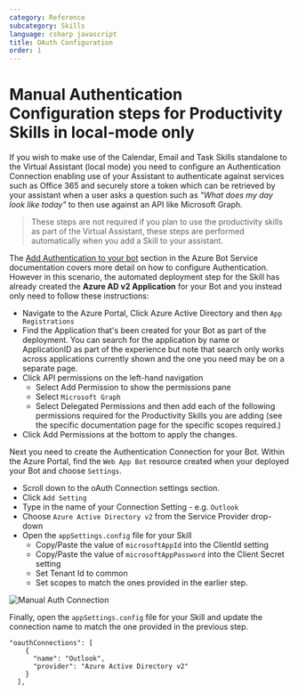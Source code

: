 ```yaml
---
category: Reference
subcategory: Skills
language: csharp javascript
title: OAuth Configuration
order: 1
---
```


# Manual Authentication Configuration steps for Productivity Skills in local-mode only

If you wish to make use of the Calendar, Email and Task Skills standalone to the Virtual Assistant (local mode) you need to configure an Authentication Connection enabling use of your Assistant to authenticate against services such as Office 365 and securely store a token which can be retrieved by your assistant when a user asks a question such as *"What does my day look like today"* to then use against an API like Microsoft Graph.

> These steps are not required if you plan to use the productivity skills as part of the Virtual Assistant, these steps are performed automatically when you add a Skill to your assistant.

The [Add Authentication to your bot](https://docs.microsoft.com/en-us/azure/bot-service/bot-builder-authentication?view=azure-bot-service-4.0&tabs=aadv1%2Ccsharp%2Cbot-oauth) section in the Azure Bot Service documentation covers more detail on how to configure Authentication. However in this scenario, the automated deployment step for the Skill has already created the **Azure AD v2 Application** for your Bot and you instead only need to follow these instructions:

- Navigate to the Azure Portal, Click Azure Active Directory and then `App Registrations`
- Find the Application that's been created for your Bot as part of the deployment. You can search for the application by name or ApplicationID as part of the experience but note that search only works across applications currently shown and the one you need may be on a separate page.
- Click API permissions on the left-hand navigation
  - Select Add Permission to show the permissions pane
  - Select `Microsoft Graph`
  - Select Delegated Permissions and then add each of the following permissions required for the Productivity Skills you are adding (see the specific documentation page for the specific scopes required.)
 -  Click Add Permissions at the bottom to apply the changes.

Next you need to create the Authentication Connection for your Bot. Within the Azure Portal, find the `Web App Bot` resource created when your deployed your Bot and choose `Settings`. 

- Scroll down to the oAuth Connection settings section.
- Click `Add Setting`
- Type in the name of your Connection Setting - e.g. `Outlook`
- Choose `Azure Active Directory v2` from the Service Provider drop-down
- Open the `appSettings.config` file for your Skill
    - Copy/Paste the value of `microsoftAppId` into the ClientId setting
    - Copy/Paste the value of `microsoftAppPassword` into the Client Secret setting
    - Set Tenant Id to common
    - Set scopes to match the ones provided in the earlier step.

![Manual Auth Connection](\assets\images\manualauthconnection.png)

Finally, open the  `appSettings.config` file for your Skill and update the connection name to match the one provided in the previous step.

```
"oauthConnections": [
    {
      "name": "Outlook",
      "provider": "Azure Active Directory v2"
    }
  ],
```